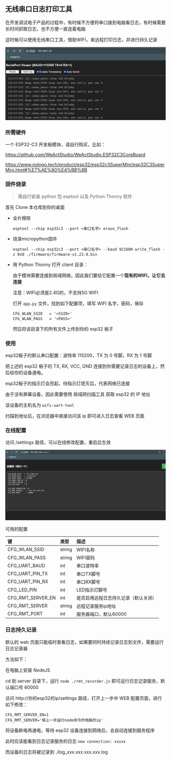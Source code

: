 ## 无线串口日志打印工具

在开发调试电子产品的过程中，有时候不方便将串口接到电脑看日志，有时候需要长时间抓取日志，也不方便一直连着电脑

这时候可以使用无线串口工具，借助WIFI，来远程打印日志，并进行持久记录

![](./images/web.png)

### 所需硬件

一个 ESP32-C3 开发板模块，请自行购买，比如：

https://github.com/WeActStudio/WeActStudio.ESP32C3CoreBoard

https://www.nologo.tech/product/esp32/esp32c3SuperMini/esp32C3SuperMini.html#%E7%AE%80%E4%BB%8B

### 固件烧录

> 需自行安装 python 包 esptool
> 以及 Python Thonny 软件

首先 Clone 本仓库到你的桌面

- 全片擦除
  ```shell
  esptool --chip esp32c3 --port <串口名字> erase_flash
  ```

- 烧录micropython固件
  ```shell
  esptool --chip esp32c3 --port <串口名字> --baud 921600 write_flash -z 0x0 ./firmware/firmware-v1.23.0.bin
  ```

- 用 Python Thonny 打开 client 目录：

  由于模块需要连接到局域网络，因此我们要给它配置一个**现有的WIFI，让它去连接**

  注意：WIFI必须是2.4G的，不支持5G WIFI

  打开 `app.py` 文件，找到如下配置项，填写 WIFI 名字，密码，保存
  ```
  CFG_WLAN_SSID   = '<SSID>'
  CFG_WLAN_PASS   = '<PASS>'
  ```

  然后将该目录下的所有文件上传到你的 esp32 板子

### 使用

esp32板子的默认串口配置：波特率 115200，TX 为 0 号脚，RX 为 1 号脚

把上述的 esp32 板子的 TX, RX, VCC, GND 连接到你需要记录日志的设备上，然后给你的设备通电。

esp32板子的指示灯会亮起，待指示灯熄灭后，代表网络已连接

由于没有屏幕设备，因此需要使用 局域网扫描工具 获取 esp32 的 IP 地址

该设备的主机名为 `wifi-uart-tool`

扫描到地址后，在浏览器中直接访问该 ip 即可进入日志查看 WEB 页面

### 在线配置

访问 /settings 路径，可以在线修改配置，重启后生效

![](./images/web_settings.png)

可用的配置

|键|类型|描述|
|:---|:---|:---|
|CFG_WLAN_SSID|string|WIFI名称|
|CFG_WLAN_PASS|string|WIFI密码|
|CFG_UART_BAUD|int|串口波特率|
|CFG_UART_PIN_TX|int|串口TX脚号|
|CFG_UART_PIN_RX|int|串口RX脚号|
|CFG_LED_PIN|int|LED指示灯脚号|
|CFG_RMT_SERVER_EN|int|是否启用远程日志持久记录（默认关闭）|
|CFG_RMT_SERVER|string|远程记录服务ip地址|
|CFG_RMT_PORT|int|服务器端口，默认60000|

### 日志持久记录

默认的 web 页面只能临时查看日志，如果要同时持续记录日志到文件，需要运行日志记录器

方法如下：

在电脑上安装 NodeJS

cd 到 server 目录下，运行 `node ./rmt_recorder.js` 即可运行日志记录服务，默认端口号 60000

访问 http://你的esp32的ip/settings 路径，打开上一步中 WEB 配置页面，进行如下修改：

```
CFG_RMT_SERVER_EN=1
CFG_RMT_SERVER='填上一步运行node命令的电脑的ip'
```

将设备断电再通电，等待 esp32 设备连接到网络后，会自动连接到服务程序

此时应该能看到日志记录服务的日志 `new connection: xxxxx`

而设备的日志将被记录到 ./log_xxx.xxx.xxx.xxx.log
